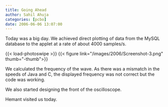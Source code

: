 ```yaml
---
title: Going Ahead
author: Sahil Ahuja
categories: [pcbo]
date: 2006-06-06 13:07:00
---
```


Today was a big day. We achieved direct plotting of data from the MySQL database to the applet at a rate of about 4000 samples/s.
<!--more-->
{{< load-photoswipe >}} <!-- needed only once -->
{{< figure link="/images/2006/Screenshot-3.png" thumb="-thumb">}}

We calculated the frequency of the wave. As there was a mismatch in the speeds of Java and C, the displayed frequency was not correct but the code was working.

We also started designing the front of the oscilloscope.

Hemant visited us today.